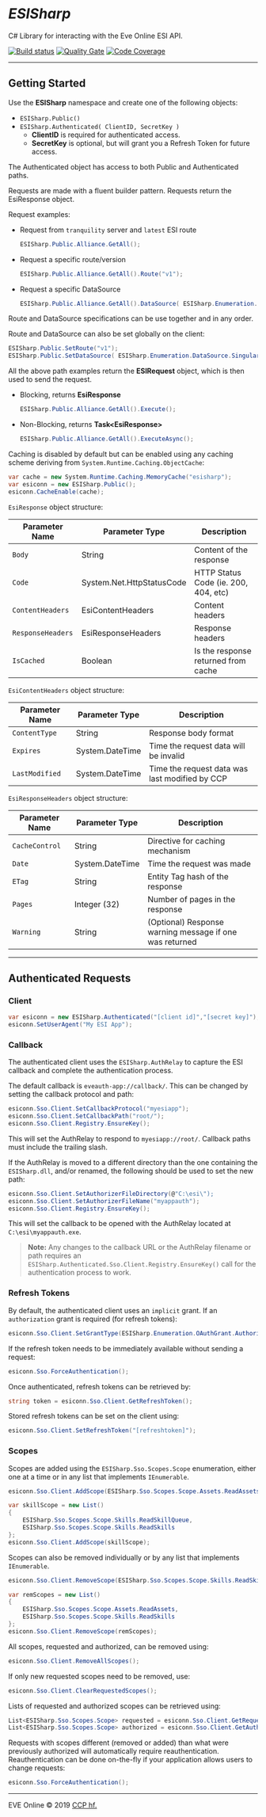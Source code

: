 # ***ESISharp***

C# Library for interacting with the Eve Online ESI API.

[![Build status](https://ci.appveyor.com/api/projects/status/i3opy3bvu3vfmmf2/branch/dev-restructure?svg=true)](https://ci.appveyor.com/project/wranders/esisharp)
[![Quality Gate](https://sonarcloud.io/api/project_badges/measure?project=wranders%3Aesisharp%3Adev-restructure&metric=alert_status)](https://sonarcloud.io/dashboard?id=wranders%3Aesisharp%3Adev-restructure)
[![Code Coverage](https://sonarcloud.io/api/project_badges/measure?project=wranders%3Aesisharp%3Adev-restructure&metric=coverage)](https://sonarcloud.io/dashboard?id=wranders%3Aesisharp%3Adev-restructure)

---

## Getting Started

Use the **ESISharp** namespace and create one of the following objects:

* `ESISharp.Public()`
* `ESISharp.Authenticated( ClientID, SecretKey )`
  * **ClientID** is required for authenticated access.
  * **SecretKey** is optional, but will grant you a Refresh Token for future access.

The Authenticated object has access to both Public and Authenticated paths.

Requests are made with a fluent builder pattern. Requests return the EsiResponse object.

Request examples:

* Request from `tranquility` server and `latest` ESI route

  ```csharp
  ESISharp.Public.Alliance.GetAll();
  ```

* Request a specific route/version

  ```csharp
  ESISharp.Public.Alliance.GetAll().Route("v1");
  ```

* Request a specific DataSource

  ```csharp
  ESISharp.Public.Alliance.GetAll().DataSource( ESISharp.Enumeration.DataSource.Singularity );
  ```

Route and DataSource specifications can be use together and in any order.

Route and DataSource can also be set globally on the client:

```csharp
ESISharp.Public.SetRoute("v1");
ESISharp.Public.SetDataSource( ESISharp.Enumeration.DataSource.Singularity );
```

All the above path examples return the **ESIRequest** object, which is then used to send the request.

* Blocking, returns **EsiResponse**

  ```csharp
  ESISharp.Public.Alliance.GetAll().Execute();
  ```

* Non-Blocking, returns **Task\<EsiResponse>**
  
  ```csharp
  ESISharp.Public.Alliance.GetAll().ExecuteAsync();
  ```

Caching is disabled by default but can be enabled using any caching scheme deriving from `System.Runtime.Caching.ObjectCache`:

```csharp
var cache = new System.Runtime.Caching.MemoryCache("esisharp");
var esiconn = new ESISharp.Public();
esiconn.CacheEnable(cache);
```

`EsiResponse` object structure:

| Parameter Name    | Parameter Type            | Description                           |
| ----------------- | ------------------------- | ------------------------------------- |
| `Body`            | String                    | Content of the response               |
| `Code`            | System.Net.HttpStatusCode | HTTP Status Code (ie. 200, 404, etc)  |
| `ContentHeaders`  | EsiContentHeaders         | Content headers                       |
| `ResponseHeaders` | EsiResponseHeaders        | Response headers                      |
| `IsCached`        | Boolean                   | Is the response returned from cache   |

`EsiContentHeaders` object structure:

| Parameter Name | Parameter Type  | Description                                             |
| -------------- | --------------- | ------------------------------------------------------- |
| `ContentType`  | String          | Response body format                                    |
| `Expires`      | System.DateTime | Time the request data will be invalid                   |
| `LastModified` | System.DateTime | Time the request data was last modified by CCP          |

`EsiResponseHeaders` object structure:

| Parameter Name | Parameter Type  | Description                                             |
| -------------- | --------------- | ------------------------------------------------------- |
| `CacheControl` | String          | Directive for caching mechanism                         |
| `Date`         | System.DateTime | Time the request was made                               |
| `ETag`         | String          | Entity Tag hash of the response                         |
| `Pages`        | Integer (32)    | Number of pages in the response                         |
| `Warning`      | String          | (Optional) Response warning message if one was returned |

---

## Authenticated Requests

### Client

```csharp
var esiconn = new ESISharp.Authenticated("[client id]","[secret key]");
esiconn.SetUserAgent("My ESI App");
```

### Callback

The authenticated client uses the `ESISharp.AuthRelay` to capture the ESI callback and complete the authentication process.

The default callback is `eveauth-app://callback/`. This can be changed by setting the callback protocol and path:

```csharp
esiconn.Sso.Client.SetCallbackProtocol("myesiapp");
esiconn.Sso.Client.SetCallbackPath("root/");
esiconn.Sso.Client.Registry.EnsureKey();
```

This will set the AuthRelay to respond to `myesiapp://root/`. Callback paths must include the trailing slash.

If the AuthRelay is moved to a different directory than the one containing the `ESISharp.dll`, and/or renamed, the following should be used to set the new path:

```csharp
esiconn.Sso.Client.SetAuthorizerFileDirectory(@"C:\esi\");
esiconn.Sso.Client.SetAuthorizerFileName("myappauth");
esiconn.Sso.Client.Registry.EnsureKey();
```

This will set the callback to be opened with the AuthRelay located at `C:\esi\myappauth.exe`.

> **Note:** Any changes to the callback URL or the AuthRelay filename or path requires an `ESISharp.Authenticated.Sso.Client.Registry.EnsureKey()` call for the authentication process to work.

### Refresh Tokens

By default, the authenticated client uses an `implicit` grant. If an `authorization` grant is required (for refresh tokens):

```csharp
esiconn.Sso.Client.SetGrantType(ESISharp.Enumeration.OAuthGrant.Authorization);
```

If the refresh token needs to be immediately available without sending a request:

```csharp
esiconn.Sso.ForceAuthentication();
```

Once authenticated, refresh tokens can be retrieved by:

```csharp
string token = esiconn.Sso.Client.GetRefreshToken();
```

Stored refresh tokens can be set on the client using:

```csharp
esiconn.Sso.Client.SetRefreshToken("[refreshtoken]");
```

### Scopes

Scopes are added using the `ESISharp.Sso.Scopes.Scope` enumeration, either one at a time or in any list that implements `IEnumerable`.

```csharp
esiconn.Sso.Client.AddScope(ESISharp.Sso.Scopes.Scope.Assets.ReadAssets);

var skillScope = new List()
{
    ESISharp.Sso.Scopes.Scope.Skills.ReadSkillQueue,
    ESISharp.Sso.Scopes.Scope.Skills.ReadSkills
};
esiconn.Sso.Client.AddScope(skillScope);
```

Scopes can also be removed individually or by any list that implements `IEnumerable`.

```csharp
esiconn.Sso.Client.RemoveScope(ESISharp.Sso.Scopes.Scope.Skills.ReadSkillQueue);

var remScopes = new List()
{
    ESISharp.Sso.Scopes.Scope.Assets.ReadAssets,
    ESISharp.Sso.Scopes.Scope.Skills.ReadSkills
};
esiconn.Sso.Client.RemoveScope(remScopes);
```

All scopes, requested and authorized, can be removed using:

```csharp
esiconn.Sso.Client.RemoveAllScopes();
```

If only new requested scopes need to be removed, use:

```csharp
esiconn.Sso.Client.ClearRequestedScopes();
```

Lists of requested and authorized scopes can be retrieved using:

```csharp
List<ESISharp.Sso.Scopes.Scope> requested = esiconn.Sso.Client.GetRequestedScopes();
List<ESISharp.Sso.Scopes.Scope> authorized = esiconn.Sso.Client.GetAuthorizedScopes();
```

Requests with scopes different (removed or added) than what were previously authorized will automatically require reauthentication. Reauthentication can be done on-the-fly if your application allows users to change requests:

```csharp
esiconn.Sso.ForceAuthentication();
```

---

EVE Online © 2019 [CCP hf.](https://www.ccpgames.com/)
